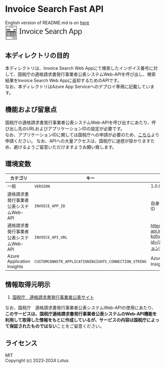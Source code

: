 # Invoice Search Fast API
English version of README.md is on [here](/README_EN.md)  
<img src="assets/img/Invoice%20Search%20App-logo.png" width="50%">  

## 本ディレクトリの目的
本ディレクトリは、Invoice Search Web Appにて検索したインボイス番号に対して、国税庁の適格請求書発行事業者公表システムWeb-APIを呼び出し、検索結果をInvoice Search Web Appに返却するためのAPIです。  
なお、本ディレクトリはAzure App Serviceへのデプロイ専用に記載しています。

## 機能および留意点
国税庁の適格請求書発行事業者公表システムWeb-APIを呼び出すにあたり、呼び出し先のURLおよびアプリケーションIDの設定が必要です。  
なお、アプリケーションIDに関しては国税庁への申請が必要のため、[こちら]("https://www.invoice-kohyo.nta.go.jp/web-api/index.html")より申請ください。  
なお、APIへの大量アクセスは、国税庁に迷惑が掛かりますため、避けるようご留意いただけますようお願い致します。

## 環境変数
| カテゴリ                                | キー                                                 | 値                                                                                    |
| --------------------------------------- | ---------------------------------------------------- | ------------------------------------------------------------------------------------- |
| 一般                                    | `VERSION`                                            | 1.0.0                                                                                 |
| 適格請求書発行事業者公表システムWeb-API | `INVOICE_APP_ID`                                      | 自身のアプリケーションID                                                              |
| 適格請求書発行事業者公表システムWeb-API | `INVOICE_API_URL`                                     | https://web-api.invoice-kohyo.nta.go.jp/1/valid?id={自身のアプリケーションID}&number= |
| Azure Application Insights             | `CUSTOMCONNSTR_APPLICATIONINSIGHTS_CONNECTION_STRING` | Azure Application Insightsの接続文字列                                                |

## 情報取得元明示
1. [国税庁　適格請求書発行事業者公表サイト](https://www.invoice-kohyo.nta.go.jp/index.html)

なお、国税庁　適格請求書発行事業者公表システムWeb-APIの使用にあたり、**このサービスは、国税庁適格請求書発行事業者公表システムのWeb-API機能を利用して取得した情報をもとに作成しているが、サービスの内容は国税庁によって保証されたものではない**ことをご留意ください。  

## ライセンス
MIT  
Copyright (c) 2023-2024 Lotus
